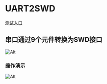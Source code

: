 # UART2SWD
[测试入口](https://keymove.github.io/UART2SWD)
## 串口通过9个元件转换为SWD接口 ##
![Alt](https://keymove.github.io/UART2SWD/interface.jpg)
<br>
### 操作演示
![Alt](https://keymove.github.io/UART2SWD/demo1.gif)
